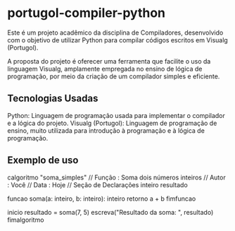 # portugol-compiler-python

Este é um projeto acadêmico da disciplina de Compiladores, desenvolvido com o objetivo de utilizar Python para compilar códigos escritos em Visualg (Portugol).

A proposta do projeto é oferecer uma ferramenta que facilite o uso da linguagem Visualg, amplamente empregada no ensino de lógica de programação, por meio da criação de um compilador simples e eficiente.

## Tecnologias Usadas
Python: Linguagem de programação usada para implementar o compilador e a lógica do projeto.
Visualg (Portugol): Linguagem de programação de ensino, muito utilizada para introdução à programação e à lógica de programação.

## Exemplo de uso

calgoritmo "soma_simples"
// Função : Soma dois números inteiros
// Autor : Você
// Data : Hoje
// Seção de Declarações
inteiro resultado

funcao soma(a: inteiro, b: inteiro): inteiro
    retorno a + b
fimfuncao

inicio
    resultado = soma(7, 5) 
    escreva("Resultado da soma: ", resultado)
fimalgoritmo
